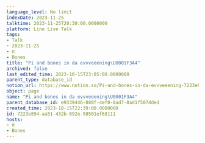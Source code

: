 ```yaml
---
language_level: No limit
indexDate: 2023-11-25
talktime: 2023-11-25T20:30:00.0000000
platform: Line Live Talk
tags:
- Talk
- 2023-11-25
- π
- Bones
title: "Pi and bones in da evvveeening\U0001F3A4"
archived: false
last_edited_time: 2023-10-15T23:05:00.0000000
parent_type: database_id
notion_url: https://www.notion.so/Pi-and-bones-in-da-evvveeening-7223e894aa51432b892e58501ef68111
object: page
name: "Pi and bones in da evvveeening\U0001F3A4"
parent_database_id: e9339446-880f-4ef0-8ad7-8ad1f507dded
created_time: 2023-10-15T22:39:00.0000000
id: 7223e894-aa51-432b-892e-58501ef68111
hosts:
- π
- Bones
---
```



   
   
   
   

   
























